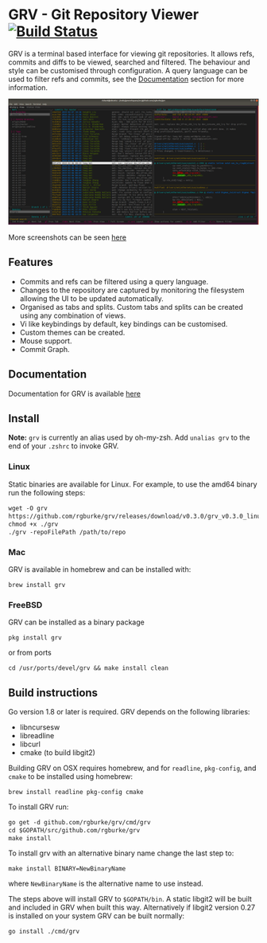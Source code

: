# GRV - Git Repository Viewer [![Build Status](https://travis-ci.org/rgburke/grv.svg?branch=master)](https://travis-ci.org/rgburke/grv)

GRV is a terminal based interface for viewing git repositories. It allows
refs, commits and diffs to be viewed, searched and filtered. The behaviour
and style can be customised through configuration. A query language can
be used to filter refs and commits, see the [Documentation](#documentation)
section for more information.

![Screenshot](./doc/grv-history-view.png)

More screenshots can be seen [here](doc/screenshots.md)

## Features

 - Commits and refs can be filtered using a query language.
 - Changes to the repository are captured by monitoring the filesystem allowing the UI to be updated automatically.
 - Organised as tabs and splits. Custom tabs and splits can be created using any combination of views.
 - Vi like keybindings by default, key bindings can be customised.
 - Custom themes can be created.
 - Mouse support.
 - Commit Graph.

## Documentation

Documentation for GRV is available [here](doc/documentation.md)

## Install

**Note:** `grv` is currently an alias used by oh-my-zsh. Add `unalias grv` to the end of your `.zshrc` to invoke GRV.

### Linux

Static binaries are available for Linux. For example, to use
the amd64 binary run the following steps:

```
wget -O grv https://github.com/rgburke/grv/releases/download/v0.3.0/grv_v0.3.0_linux64
chmod +x ./grv
./grv -repoFilePath /path/to/repo
```

### Mac

GRV is available in homebrew and can be installed with:

```
brew install grv
```

### FreeBSD

GRV can be installed as a binary package

```
pkg install grv
```

or from ports

```
cd /usr/ports/devel/grv && make install clean
```

## Build instructions

Go version 1.8 or later is required. GRV depends on the following libraries:

 - libncursesw
 - libreadline
 - libcurl
 - cmake (to build libgit2)

Building GRV on OSX requires homebrew, and for `readline`, `pkg-config`, and `cmake` to be installed using homebrew:

```
brew install readline pkg-config cmake
```

To install GRV run:

```
go get -d github.com/rgburke/grv/cmd/grv
cd $GOPATH/src/github.com/rgburke/grv
make install
```

To install grv with an alternative binary name change the last step to:

```
make install BINARY=NewBinaryName
```

where `NewBinaryName` is the alternative name to use instead.

The steps above will install GRV to `$GOPATH/bin`. A static libgit2 will be built and
included in GRV when built this way. Alternatively if libgit2 version 0.27 is
installed on your system GRV can be built normally:

```
go install ./cmd/grv
```

